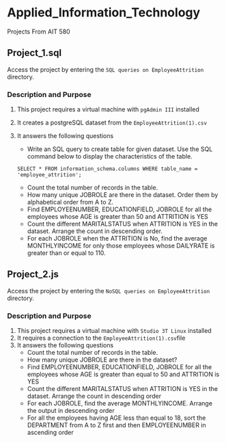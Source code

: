 # Applied_Information_Technology
Projects From AIT 580

## Project_1.sql
Access the project by entering the `SQL queries on EmployeeAttrition` directory.

### Description and Purpose
1. This project requires a virtual machine with `pgAdmin III` installed
2. It creates a postgreSQL dataset from the `EmployeeAttrition(1).csv`
3. It answers the following questions
    - Write an SQL query to create table for given dataset. Use the SQL command below to display the characteristics of the table.
    
    `SELECT * FROM information_schema.columns WHERE table_name = 'employee_attrition';`
    
    - Count the total number of records in the table.
    - How many unique JOBROLE	are there in the dataset. Order them by	alphabetical order from	A to Z.
    - Find EMPLOYEENUMBER, EDUCATIONFIELD, JOBROLE for all the	employees whose AGE is greater than 50 and ATTRITION is YES
    - Count the different MARITALSTATUS when ATTRITION is YES in the dataset. Arrange the count in descending order.
    - For each JOBROLE	when the ATTRITION is No, find the average MONTHLYINCOME for only those	employees whose DAILYRATE is greater than or equal to 110.
  
 
 ## Project_2.js
 Access the project by entering the `NoSQL queries on EmployeeAttrition` directory.
 
 ### Description and Purpose
 1. This project requires a virtual machine with `Studio 3T Linux` installed
 2. It requires a connection to the `EmployeeAttrition(1).csv`file
 3. It answers the following questions
    - Count the	total	number	of	records	in	the	table.
    - How	many	unique	JOBROLE	are	there	in	the	dataset?
    - Find	EMPLOYEENUMBER,	EDUCATIONFIELD,	JOBROLE	for	all	the	employees whose	AGE	is greater than	equal	to 50	and ATTRITION is YES
    - Count	the	different	MARITALSTATUS	when	ATTRITION	is	YES	in	the	dataset. Arrange	the	count	in descending order
    - For each JOBROLE, find	the	average	MONTHLYINCOME. Arrange the	output	in	descending	order
    - For	all	the	employees	having	AGE	less	than	equal	to	18,	sort	the	DEPARTMENT	from	A	to	Z	first	and then EMPLOYEENUMBER	in	ascending	order
